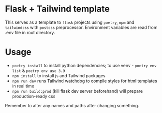 # Flask + Tailwind template

This serves as a template to `flask` projects using `poetry`, `npm` and `tailwindcss` with `postcss` preprocessor. Environment variables are read from .env file in root directory.

# Usage

- `poetry install` to install python dependencies; to use venv - `poetry env list` & `poetry env use 3.9`
- `npm install` to install js and Tailwind packages
- `npm run dev` runs Tailwind watchdog to compile styles for html templates in real time
- `npm run build:prod` (kill flask dev server beforehand) will prepare production-ready css

Remember to alter any names and paths after changing something.
